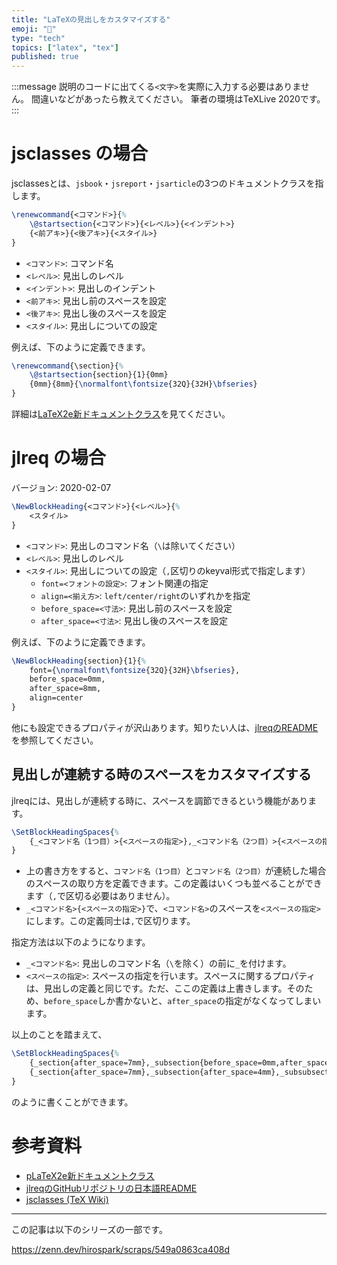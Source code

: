 ```yaml
---
title: "LaTeXの見出しをカスタマイズする"
emoji: "🔧"
type: "tech"
topics: ["latex", "tex"]
published: true
---
```


:::message
説明のコードに出てくる`<文字>`を実際に入力する必要はありません。
間違いなどがあったら教えてください。
筆者の環境はTeXLive 2020です。
:::

# jsclasses の場合

jsclassesとは、`jsbook`・`jsreport`・`jsarticle`の3つのドキュメントクラスを指します。

```LaTeX
\renewcommand{<コマンド>}{%
    \@startsection{<コマンド>}{<レベル>}{<インデント>}
    {<前アキ>}{<後アキ>}{<スタイル>}
}
```

- `<コマンド>`: コマンド名
- `<レベル>`: 見出しのレベル
- `<インデント>`: 見出しのインデント
- `<前アキ>`: 見出し前のスペースを設定
- `<後アキ>`: 見出し後のスペースを設定
- `<スタイル>`: 見出しについての設定

例えば、下のように定義できます。

```LaTeX
\renewcommand{\section}{%
    \@startsection{section}{1}{0mm}
    {0mm}{8mm}{\normalfont\fontsize{32Q}{32H}\bfseries}
}
```

詳細は[LaTeX2e新ドキュメントクラス](http://ctan.math.washington.edu/tex-archive/language/japanese/jsclasses/jsclasses.pdf)を見てください。

# jlreq の場合

バージョン: 2020-02-07

```LaTeX
\NewBlockHeading{<コマンド>}{<レベル>}{%
    <スタイル>
}
```

- `<コマンド>`: 見出しのコマンド名（`\`は除いてください）
- `<レベル>`: 見出しのレベル
- `<スタイル>`: 見出しについての設定（`,`区切りのkeyval形式で指定します）
   - `font=<フォントの設定>`: フォント関連の指定
   - `align=<揃え方>`: `left/center/right`のいずれかを指定
   - `before_space=<寸法>`: 見出し前のスペースを設定
   - `after_space=<寸法>`: 見出し後のスペースを設定

例えば、下のように定義できます。

```LaTeX
\NewBlockHeading{section}{1}{%
    font={\normalfont\fontsize{32Q}{32H}\bfseries},
    before_space=0mm,
    after_space=8mm,
    align=center
}
```

他にも設定できるプロパティが沢山あります。知りたい人は、[jlreqのREADME](https://github.com/abenori/jlreq/blob/master/README-ja.md#見出し)を参照してください。

## 見出しが連続する時のスペースをカスタマイズする

jlreqには、見出しが連続する時に、スペースを調節できるという機能があります。

```LaTeX
\SetBlockHeadingSpaces{%
    {_<コマンド名（1つ目）>{<スペースの指定>},_<コマンド名（2つ目）>{<スペースの指定>}}
}
```

- 上の書き方をすると、`コマンド名（1つ目）`と`コマンド名（2つ目）`が連続した場合のスペースの取り方を定義できます。この定義はいくつも並べることができます（`,`で区切る必要はありません）。
- `_<コマンド名>{<スペースの指定>}`で、`<コマンド名>`のスペースを`<スペースの指定>`にします。この定義同士は`,`で区切ります。

指定方法は以下のようになります。

- `_<コマンド名>`: 見出しのコマンド名（`\`を除く）の前に`_`を付けます。
- `<スペースの指定>`: スペースの指定を行います。スペースに関するプロパティは、見出しの定義と同じです。ただ、ここの定義は上書きします。そのため、`before_space`しか書かないと、`after_space`の指定がなくなってしまいます。

以上のことを踏まえて、

```LaTeX
\SetBlockHeadingSpaces{%
    {_section{after_space=7mm},_subsection{before_space=0mm,after_space=4mm}}
    {_section{after_space=7mm},_subsection{after_space=4mm},_subsubsection{after_space=4mm}}
}
```

のように書くことができます。

# 参考資料

- [pLaTeX2e新ドキュメントクラス](http://ctan.math.washington.edu/tex-archive/language/japanese/jsclasses/jsclasses.pdf)
- [jlreqのGitHubリポジトリの日本語README](https://github.com/abenori/jlreq/blob/master/README-ja.md)
- [jsclasses (TeX Wiki)](https://texwiki.texjp.org/?jsclasses)

---

この記事は以下のシリーズの一部です。

https://zenn.dev/hirospark/scraps/549a0863ca408d